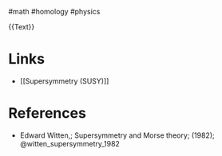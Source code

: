 #math #homology #physics 

{{Text}}
# Links
- [[Supersymmetry (SUSY)]]

# References
-  Edward Witten,; Supersymmetry and Morse theory; (1982);  @witten_supersymmetry_1982 
